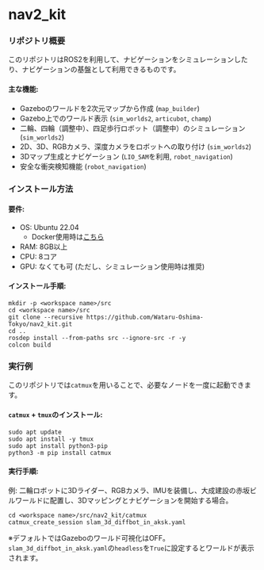 # nav2_kit

### リポジトリ概要
このリポジトリはROS2を利用して、ナビゲーションをシミュレーションしたり、ナビゲーションの基盤として利用できるものです。

#### 主な機能:
- Gazeboのワールドを2次元マップから作成 (`map_builder`)
- Gazebo上でのワールド表示 (`sim_worlds2`, `articubot`, `champ`)
- 二輪、四輪（調整中）、四足歩行ロボット（調整中）のシミュレーション (`sim_worlds2`)
- 2D、3D、RGBカメラ、深度カメラをロボットへの取り付け (`sim_worlds2`)
- 3Dマップ生成とナビゲーション (`LIO_SAM`を利用, `robot_navigation`)
- 安全な衝突検知機能 (`robot_navigation`)

### インストール方法

#### 要件:
- OS: Ubuntu 22.04 
  - Docker使用時は[こちら](https://github.com/TechShare-inc/ros_here/tree/main/humble)
- RAM: 8GB以上
- CPU: 8コア
- GPU: なくても可 (ただし、シミュレーション使用時は推奨)

#### インストール手順:
```
mkdir -p <workspace name>/src
cd <workspace name>/src
git clone --recursive https://github.com/Wataru-Oshima-Tokyo/nav2_kit.git
cd ..
rosdep install --from-paths src --ignore-src -r -y
colcon build 
```

### 実行例
このリポジトリでは`catmux`を用いることで、必要なノードを一度に起動できます。

#### `catmux` + `tmux`のインストール:
```
sudo apt update
sudo apt install -y tmux
sudo apt install python3-pip
python3 -m pip install catmux
```

#### 実行手順:
例: 二輪ロボットに3Dライダー、RGBカメラ、IMUを装備し、大成建設の赤坂ビルワールドに配置し、3Dマッピングとナビゲーションを開始する場合。
```
cd <workspace name>/src/nav2_kit/catmux
catmux_create_session slam_3d_diffbot_in_aksk.yaml 
```
※デフォルトではGazeboのワールド可視化はOFF。`slam_3d_diffbot_in_aksk.yaml`の`headless`を`True`に設定するとワールドが表示されます。

